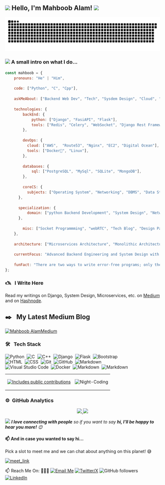 <h2><img src="https://emojis.slackmojis.com/emojis/images/1531849430/4246/blob-sunglasses.gif?1531849430" width="30"/> Hello, I'm Mahboob Alam! <img src="https://media.giphy.com/media/12oufCB0MyZ1Go/giphy.gif" width="50"></h2>

![GitHub Snake Dark](https://raw.githubusercontent.com/Mahboob-A/Mahboob-A/main/dist/github-snake-dark.svg#gh-dark-mode-only)


### <img src="https://media.giphy.com/media/VgCDAzcKvsR6OM0uWg/giphy.gif" width="50"> A small intro on what I do...  

```javascript
const mahboob = {
    pronouns: "He" | "Him",

    code: ["Python", "C", "Cpp"],

    askMeAbout: ["Backend Web Dev", "Tech", "Sysdem Design", "Cloud", "Tech Blog", "Microservices", "Solo Travelling"],

    technologies: {
        backEnd: {
            python: ["Django", "FasiAPI", "Flask"],
            tools: ["Redis", "Celery", "WebSocket", "Django Rest Framework", "RabbitMQ", "RESTFul API", "Git"], 
        },

        devOps: {
          cloud: ["AWS",  "Route53", "Nginx", "EC2", "Digital Ocean"],
          tools: ["Docker🐳", "Linux"], 
        },

        databases: {
            sql: ["PostgreSQL", "MySql", "SQLite", "MongoDB"],
        },

        coreCS: {
          subjects: ["Operating System", "Networking", "DBMS", "Data Structures and Algorithms"], 
      },

      specialization: {
          domain: ["python Backend Development", "System Design", "Networking", "Cloud", "AWS"]
      },

        misc: ["Socket Programmming", "webRTC", "Tech Blog", "Design Pattern"]
    },

    architecture: ["Microservices Architecture", "Monolithic Architecture", "Event Driven"],

    currentFocus: "Advanced Backend Engineering and System Design with Specialization on AWS",

    funFact: "There are two ways to write error-free programs; only the third one works!"
};
```

### 🖎 &nbsp;&nbsp;I Write Here
Read my writings on Django, System Design, Microservices, etc. on 
<a href="https://imehboob.medium.com/" target="_blank">Medium</a> and on 
<a href="https://mahboobalam.hashnode.dev/" target="_blank">Hashnode</a>.

## ✒️ &nbsp;&nbsp;My Latest Medium Blog
[![Mahboob AlamMedium](https://github-readme-medium.vercel.app/?username=imehboob)](https://medium.com/@imehboob)

### 🛠 &nbsp;&nbsp;Tech Stack
![Python](https://img.shields.io/badge/-Python-05122A?style=flat&logo=python)&nbsp;
![C](https://img.shields.io/badge/-C-05122A?style=flat&logo=C&logoColor=A8B9CC)&nbsp;
![C++](https://img.shields.io/badge/-C++-05122A?style=flat&logo=C%2B%2B&logoColor=00599C)&nbsp;
![Django](https://img.shields.io/badge/-Django-05122A?style=flat&logo=django&logoColor=092E20)&nbsp;
![Flask](https://img.shields.io/badge/-Flask-05122A?style=flat&logo=flask)&nbsp;
![Bootstrap](https://img.shields.io/badge/-Bootstrap-05122A?style=flat&logo=bootstrap&logoColor=563D7C)\
![HTML](https://img.shields.io/badge/-HTML-05122A?style=flat&logo=HTML5)&nbsp;
![CSS](https://img.shields.io/badge/-CSS-05122A?style=flat&logo=CSS3&logoColor=1572B6)&nbsp;
![Git](https://img.shields.io/badge/-Git-05122A?style=flat&logo=git)&nbsp;
![GitHub](https://img.shields.io/badge/-GitHub-05122A?style=flat&logo=github)&nbsp;
![Markdown](https://img.shields.io/badge/-Markdown-05122A?style=flat&logo=markdown)\
![Visual Studio Code](https://img.shields.io/badge/-Visual%20Studio%20Code-05122A?style=flat&logo=visual-studio-code&logoColor=007ACC)&nbsp;
![Docker](https://img.shields.io/badge/docker-black?style=flat&logo=docker)&nbsp;
![Markdown](https://img.shields.io/badge/linux-black?style=flat&logo=linux)&nbsp;
![Markdown](https://img.shields.io/badge/aws-black?style=flat&logo=AWS)&nbsp;






<table>
  <tr>
    <td>
      <p>
        <a href="https://vaunt.dev">
          <img src="https://api.vaunt.dev/v1/github/entities/Mahboob-A/contributions?format=svg" width="350" title="Includes public contributions"/>
        </a>
      </p>
    </td>
    <td>
      <img src="https://github.com/Mahboob-A/Mahboob-A/assets/109282492/8016fad9-df24-4c9a-b676-4c3ab6493a80" alt="Night-Coding"/>
    </td>
  </tr>
</table>


### ⚙️ &nbsp;GitHub Analytics

<p align="center">
<a href="https://github.com/Mahboob-A">
  <img height="180em" src="https://github-readme-stats-eight-theta.vercel.app/api?username=Mahboob-A&show_icons=true&theme=algolia&include_all_commits=true&count_private=true"/>
  <img height="180em" src="https://github-readme-stats-eight-theta.vercel.app/api/top-langs/?username=Mahboob-A&layout=compact&langs_count=8&theme=algolia"/>
</a>

<img src="https://media.giphy.com/media/LnQjpWaON8nhr21vNW/giphy.gif" width="60"> <em><b>I love connecting with people</b> so if you want to say <b>hi, I'll be happy to hear you more!</b> 😊</em>

#### 📫 And in case you wanted to say hi...

Pick a slot to meet me and we can chat about anything on this planet! 😅 

<a href="https://calendly.com/iammahboob-a" target="_blank"><img width="498" alt="meet_link" src="https://user-images.githubusercontent.com/15426564/144297439-f530f383-e73e-41e0-9914-a9b7d3f432e5.png"></a>
  
📫 Reach Me On: 🙋🏿‍♂️
[![Email Me](https://img.shields.io/badge/mahboob-black?style=flat&logo=gmail)](mailto:connect.mahboobalam@gmail.com?subject=Hello)
[![Twitter/X](https://img.shields.io/twitter/follow/iMahboob_A?label=Follow)](https://twitter.com/intent/follow?screen_name=iMahboob_A) ![GitHub followers](https://img.shields.io/github/followers/Mahboob-A?label=Follow&style=social) [![LinkedIn](https://img.shields.io/badge/linkedin-mahboob-blue?style=flat)](https://www.linkedin.com/in/i-mahboob-alam/)

